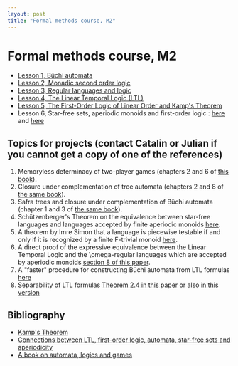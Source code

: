```yaml
---
layout: post
title: "Formal methods course, M2"
---
```

Formal methods course, M2
=========================

- [Lesson 1, Büchi automata](/m2mf/pdf/Buchi%20automata.pdf)
- [Lesson 2, Monadic second order logic](/m2mf/pdf/MSO.pdf)
- [Lesson 3, Regular languages and logic](/m2mf/pdf/MSO%20into%20Buchi.pdf)
- [Lesson 4, The Linear Temporal Logic (LTL)](/m2mf/pdf/cours-ltl.pdf)
- [Lesson 5, The First-Order Logic of Linear Order and Kamp's Theorem][kamp]
- Lesson 6, Star-free sets, aperiodic monoids and first-order logic : [here](http://www.lsv.ens-cachan.fr/Publis/PAPERS/PDF/DG-WT08.pdf) and [here](http://arxiv.org/pdf/1408.2842)


Topics for projects (contact Catalin or Julian if you cannot get a copy of one of the references)
------

1. Memoryless determinacy of two-player games (chapters 2 and 6 of [this book](http://www.springer.com/us/book/9783540003885)).
2. Closure under complementation of tree automata (chapters 2 and 8 of [the same book](http://www.springer.com/us/book/9783540003885)).
3. Safra trees and closure under complementation of Büchi automata (chapter 1 and 3 of [the same book](http://www.springer.com/us/book/9783540003885)).
4. Schützenberger's Theorem on the equivalence between star-free languages and languages accepted by finite aperiodic monoids [here](http://arxiv.org/abs/1408.2842).
5. A theorem by Imre Simon that a language is piecewise testable if and only if it is recognized by a finite F-trivial monoid [here](http://www.sciencedirect.com/science/article/pii/S0304397596002307). 
6. A direct proof of the expressive equivalence between the Linear Temporal Logic and the \omega-regular languages which are accepted by aperiodic monoids [section 8 of this paper][gastin]. 
7. A "faster" procedure for constructing Büchi automata from LTL formulas [here](http://www.lsv.ens-cachan.fr/Publis/PAPERS/PS/Cav01go.ps)
8. Separability of LTL formulas [Theorem 2.4 in this paper](http://link.springer.com/chapter/10.1007%2F3-540-51803-7_36) or also [in this version](http://citeseerx.ist.psu.edu/viewdoc/summary?doi=10.1.1.144.240)


Bibliography
------

- [Kamp's Theorem][kamp]
- [Connections between LTL, first-order logic, automata, star-free sets and aperiodicity][gastin]
- [A book on automata, logics and games][gradel]

[kamp]: http://arxiv.org/pdf/1401.2580

[gastin]: http://www.lsv.ens-cachan.fr/Publis/PAPERS/PDF/DG-WT08.pdf

[gradel]: http://www.springer.com/us/book/9783540003885

